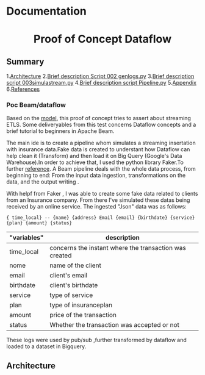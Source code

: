 # Documentation
 <center> <h1> Proof of Concept Dataflow</h1> </center>


## Summary
1.[Architecture](#arquitetura)
2.[Brief description Script 002 genlogs.py](#genlogs.py)
3.[Brief description script 003simulastream.py](#simulatream.py)
4.[Brief description  script Pipeline.py](#pipeline.py)
5.[Appendix](#appendix)
6.[References](#references)

### Poc Beam/dataflow

Based on the [model](https://towardsdatascience.com/lets-build-a-streaming-data-pipeline-e873d671fc57), this proof of concept tries to assert about streaming ETLS. Some deliveryables from this test concerns Dataflow concepts and a brief tutorial to beginners in Apache Beam.

  

The main ide is to create a pipeline whom simulates a streaming insertation  with insurance data.Fake data is created to understant how Dataflow can help clean it (Transform) and then load it on Big Query (Google's Data Warehouse).In order to achieve that, I used the python library Faker.To further [reference](https://faker.readthedocs.io/en/master/). A Beam pipeline deals with the whole data process, from beginning to end: From the input data ingestion, transformations on the data, and the output writing .

With helpf from Faker , I was able to create some fake data related to clients from an Insurance company. From there I've simulated these datas being received by an online service. The ingested "Json" data was as follows: 
```
{ time_local} -- {name} {address} Email {email} {birthdate} {service} {plan} {amount} {status}  
```
| "variables"|description |
|--|--|
| time_local |concerns the instant where the transaction was created |
| nome |name of the client |
| email | client's email  |
| birthdate | client's birthdate  |
| service | type of service  |
| plan | type of insuranceplan  |
| amount | price of the transaction |
| status | Whether the transaction was accepted or not |



These logs were used by pub/sub ,further transformed by dataflow and loaded to a dataset in Bigquery.
  


## Architecture  <a name="arquitetura"></a>


<!-- Antes de criarmos qualquer pipe em Beam devemos fazer a seguintes perguntas:

1.Como e onde esses dados estão? Isso determina o tipo de transformação read a ser usada.

2.Qual o tipo desses dados? txt, log files, ou rows em uma tabela?Teremos que decidir se nossa data vai ter uma chave,algumas transformações só funcionam em keys/value pairs.

3.O que você quer fazer com seus dados?beam SDKS já vem com algumas transformações gerais para transformação([Exemplos](https://beam.apache.org/releases/pydoc/2.6.0/_modules/apache_beam/transforms/combiners.html#Mean)) ou temos a opção de determinar nossas core transformations (exemplos ParDO) conforme a necessidade , algumas deles estão no apêndico no fim do documento .

4.Como você quer seu output?Isso determina o tipo de transformação write a ser usada

  

Com essas perguntas em mente, teremos o seguinte pipeline:

Nossos dados são log que serão publicados no pub/sub portanto a primeira transformação tem que ser por conexão ao cloud pub/sub.O dataflow deverá transformar esses logs,o Beam então deverá conectar ao Bigquery e "append" essas linhas na nossa tabela.

A arquitetura dessa POC será:

![Arquitetura](Arquitetura.png)

Os seguintes scripts estão na pasta deverão ser subidos para o ambiente que vamos trabalhar, nessa poc deverá ser nosso cloud shell.

  

pipeline.py >>> usado para execução do nosso pipeline em Apache Beam

genlogs.py >>> para criar a função de geração de logs usando o módulo Faker.

simulastream.py >>> irá publicar os logs pela função criada pelo genlogs.py no Pub/SUb.Enquanto esse script não for abortado ele vai ficar gerando logs no nosso pub/sub ,simulando assim um stream.Serão necessário termos um projeto no gcp; pelo menos um bucket; e um tópico no pub/sub.

## Entendendo Script genlogs.py <a name="genlogs.py"></a>

 ```
from faker import Faker
import time
import random
import os
import numpy as np
from datetime import datetime

approval = ("true", "false")
insurance_plan = ("gold", "diamond", "silver", "black", "white")
typesservice = ("surgery", "dental", "clinic", "auto", "reinsurance", "theft", "others")

LINE = """\
{time_local} -- {name} Email {email} {birthdate} {service} {plan} {amount} {status}\
"""


def generate_log_line():
    fake = Faker()
    now = datetime.now()
    # variables of the log
    time_local = now.strftime('%d/%b/%Y:%H:%M:%S')
    name = fake.name()
    email = fake.email()
    bdate = fake.date_of_birth(tzinfo=None, minimum_age=18, maximum_age=100)  # data de nascimento
    birthdate = bdate.strftime('%d/%m/%Y')  # birthdate is different from local date
    service = random.choice(typesservice)
    plan = random.choice(insurance_plan)
    amount = random.choice(range(100, 10000, 1))
    status = random.choice(approval)

    log_line = LINE.format(
        time_local=time_local,
        name=name,
        email=email,
        birthdate=birthdate,
        service=service,
        plan=plan,
        amount=amount,
        status=status
    )

    return log_line 
   ```


Usando o módulo faker devemos gerar nomes,e-mails,data de nascimento falsos. As colunas approval,insurance_plan,typeservice serão randomizadas entre opções determinadas no nosso script. Será chamada uma função que retorna nossa log_line na formatação estabelecida por nós na string LINE(simulando um log de uma API).
## Entendendo script simulastream.py <a name="simulastream.py"></a>

Esse script é para gerar uma publicação no Pub/sub , cad log_line gerada será publicada no topico estabelecido no script. Um loop será feito para simular um stream, os logs só irão parar quando o usuário abortar o script por ctrl+C.

```
"""
This script imports a function to
generate fake user log data and then
publishes it to a pub/sub topic
"""
from gen_logs import generate_log_line
import logging
from google.cloud import pubsub_v1
import random
import time


PROJECT_ID="my-gce-project1"
TOPIC = "my-gce-project1"


publisher = pubsub_v1.PublisherClient()
topic_path = publisher.topic_path(PROJECT_ID, TOPIC)



def publish(publisher, topic, message):
    data = message.encode('utf-8')
    return publisher.publish(topic_path, data = data)



def callback(message_future):
    # When timeout is unspecified, the exception method waits indefinitely.
    if message_future.exception(timeout=30):
        print('Publishing message on {} threw an Exception {}.'.format(
            topic_name, message_future.exception()))
    else:
        print(message_future.result())


if __name__ == '__main__':

    while True:
        line = generate_log_line()
        print(line)
        message_future = publish(publisher, topic_path, line)
        message_future.add_done_callback(callback)

        sleep_time = random.choice(range(1, 3, 1))
        time.sleep(sleep_time)

```

## Entendendo script pipeline.py<a name="pipeline.py"></a>

Como esse é o script essencial onde todas as transformações da nossa pipeline são definidas , ele será explicado em partes:

A ideia do Beam é criar um pipeline com "|"(pipe) onde podemos processar nossa ETL por stream , cada pipe indica uma etapa nesse processo. O nome Beam que é uma junção entre batch e stream já indica ser possível uma aplicação igualmente simples para batch.

O workflow deve seguir a seguinte estrutura no código:
```
[Final Output Pcollection]=([Initial input Pcollection]
|[First transformation]
|[Second transformation]
|[Third transforamtion])
```
![Beamtransform](Beam.png)

PCollection é uma abstração do conjunto de dados a ser processado pela nossa pipeline.Podemos pensar em uma PCollection como dados "pipeline" e cada uma delas é associada um pipe específico.Como cada pcollection é imutável portanto nós podemos fazer múltiplas transformações no mesmo input, permitindo assim fazemos uma "ramificação",em que duas ou mais partes dos dados serão lidas em paralelo:

Como o objetivo na gênese dessa POC era uma limpeza simples dos logs para colocar no formato desejado da nossa tabela do Bigquery não seria necessário fazer uma ramificação/ branch, onde dois ou mais "ramos" seriam utilizados no nosso job. Mas como esse é um tutorial vamos dividir para mostrar essa funcionalidade, portanto criaremos uma segunda transformação que irá gerá um segundo output no Bigquery.

Resumindo devemos ter dois outputs:
Output1 = Update na Tabela1 do BQ com todos os 08 campos
Output2 = Updade na Tabela2 do BQ com agregados por tipos de serviço.

Exemplo:
![Beamtransform2](Beam2.png)
![Beamtransform3](Beam3.png)


## Opções do nosso pipeline

Podemos configurar nosso pipeline criando um objeto PipelineOptions e definindo os argumentos diretamente no nosso script. Contudo,nessa aplicação utilizaremos um parser por linha de comando padrão fornecidos pelo beam SDK.  
Devemos chamar os argumentos pela linha de comando do shell(ambiente dessa aplicação),portanto no nosso script não será necessário discriminar os parâmetros do nosso processo, usaremos a opção padrão:

p = beam.Pipeline(options=PipelineOptions())

No entanto se quisermos executar apenas o script sem nenhum parâmetro na linha de comando ou utilizar via o GCP para chamar um job do dataflow por custom pipeline, é necessário colocar nosso parser dentro do script python. O exemplo abaixo apresenta uma aplicação de tal configuração onde discriminamos no próprio código todos os parâmetros da execução através de programação orientada a objeto.

```
Class myOptions(PipelineOptions):
	@classmethod
	def_add_argparser_args(cls,parser):
		parser.add_argument('--input',
							help='Input for the Pipeline'
							default='gs://mybucket/input')
		parser.add_argument('--output', 
							help='Output for the Pipeline'
							default='gs://mybucket/output')
```


Como devemos chamar o dataflow pela linha de comando devemos chamar os seguintes argumentos:  
```
 python pipeline.py \

--runner DataFlowrunner \

--project $PROJECT \ #id do projeto

--temp_location $BUCKET/tmp \ #id de um bucket para agregar os dados desse streaming

--staging_location $BUCKET/staging # id de um bucket para agregar os dados por estágio do streaming

--streaming # definir o tipo de processo streaming ou batch

--num_workers 2 # se quisermos definir o número de workers do nosso processo.
```

Em relação ao nosso script **pipeline.py** em específico o nosso workflow da primeira tabela deve ficar:

```
csv_lines = (p
                |'ReadData' >> beam.io.ReadFromPubSub(topic=TOPIC).with_output_types(bytes)
                |"Decode" >> beam.Map(lambda x: x.decode('utf-8')) |
                |"Clean Data" >> beam.Map(regex_clean)
                |'ParseCSV' >> beam.ParDo(Split())
                )

    table1 = (csv_lines
              | 'WriteToBigQuery1' >> beam.io.WriteToBigQuery('my-gce-project1:china.POC_BEAM'.format(PROJECT), schema=schema,
                write_disposition=beam.io.BigQueryDisposition.WRITE_APPEND)
              )
```
No contexto acima p é uma instância do apache_beam.Pipeline e a primeira coisa que fazemos é aplicar uma transformação(builtin), *apache_beam.io.textio.ReadFromPubSUB* que irá carregar o conteúdo do pubSub em uma PCollection.

Depois vem uma transformação para encode em utf-8 por [lambda function](https://medium.com/@luijar/understanding-lambda-expressions-4fb7ed216bc5)(python) visto que os dados do pubsub sempre vem em bytes, em seguida uma transformação para aplicar a ordenação que desejamos(regex_clean).

Depois de tudo isso, aplicamos uma lógica específica, Split, para processar cada linha do arquivo de entrada e fornecer uma representação mais conveniente (um dicionário, nesse caso).Finalmente com essa pcollection (csv_lines) vamos criar a última transformação desse primeiro branch que será escrever por append na nossa tabela no Bigquery.

O "Carro chefe" do nosso workflow é a beam.ParDo que é utilizado toda vez que devemos usar uma função em cada elemento separadamente(análogo ao mapReducer do spark).Para saber todas as aplicações do ParDo leia [documentação Beam.pardo](https://beam.apache.org/documentation/programming-guide/#pardo). Nesse tutorial é importante saber que toda vez que chamamos essa transformação é importante que definimos por classe(beam.DoFn) em python.

As transformações serão pelas as funções:
```
def regex_clean(data):  # AWESOME
    PATTERNS = [r'\d+/\w+/\d*:\d*:\d*:\d*', r'(?<=-\s)(\D*)(?=\sEmail)',
                r'\w*\.?\w*@\w*[/|.|-]?\w*[.\w+]*', r'(?<=\s)(\d*\/\d*\/\d*)(?=\s)',
                r'(?<=\s)(theft|auto|surgery|dental|clinic|reinsurance|others)(?=\s)',
                r'(?<=\s)(gold|diamond|silver|black|white)(?=\s\d)',
                r'(?<=\s)([1][\d]{2,3}|[2-9][\d]{2,3}|10000)(?=\s(true|false))', r'(?<=\d\s)(true|false)']
    result = []
    for match in PATTERNS:
        try:
            reg_match = re.search(match, data).group()
            if reg_match:
                result.append(reg_match)
            else:
                result.append(" ")
        except:
            print("There was an error with the regex search")
    result = [x.strip() for x in result]
    result = [x.replace('"', "") for x in result]
    res = ','.join(result)
    return res


# Split return as dictionary the strings collected on the regex function
class Split(beam.DoFn):

    def process(self, element):
        from datetime import datetime
        element = element.split(",")
        d = datetime.strptime(element[0], "%d/%b/%Y:%H:%M:%S")
        d2 = datetime.strptime(element[3], "%d/%m/%Y")  # birthdate is different from local date
        date_string = d.strftime("%d-%m-%Y %H:%M:%S")
        date_string2 = d2.strftime("%d-%m-%Y")
        return [{
            'timelocal': date_string,
            'name': element[1],
            'email': element[2],
            'birthdate': date_string2,
            'service': element[4],
            'plan': element[5],
            'amount': element[6],
            'status': element[7]
        }]
```
**Regex_clean** = deve coletar e retorna apenas os campos que nos interessa do grande string do log.  
**Split** = irá separar cada string e retornar num dicionário com cada coluna.  
**collectservices** = irá coletar apenas as colunas service e amount.

```
class collectservices(beam.DoFn):

    def process(self, element):
        """
        Returns a list of tuples containing services and amount
        """
        result = [(element['service'], element['amount'])]

        return result
```
Já o workflow da segunda tabela deve ser :

```
 table2 = (csv_lines
              |"Collect services" >> beam.ParDo(collectservices())
              |"Grouping services" >> beam.GroupByKey()
              |"Counting services" >> beam.CombineValues(beam.combiners.CountCombineFn())
              |'WriteToBigQuery2' >> beam.io.WriteToBigQuery('my-gce-project1:china.services'.format(PROJECT),schema=schema2,
                write_disposition=beam.io.BigQueryDisposition.WRITE_APPEND)
              )
```

A ideia do nosso segundo ramo é agrupar todos os logs somando a coluna amount pela key service. Ou seja queremos fazer uma transformação que nos indica o total de pedidos por tipo de serviço da seguradora. No entanto, ao usarmos a transformação *CombinePerKey()* é necessário que nosso dados sejam limitados(Bounded Pcollection) em caso contrario não é possivel agrupar os dados porque eles estão sempre crescendo. Portanto estabeleceremos uma janela de tempo que irá coletar esses dados, análogo ao batch.Uma **window** de tempo será fixada para o nosso pipeline coletar todas as linhas criadas pelo nosso pipeline.cEscolhemos uma window de 30 segundos.Abaixo uma representação gráfica da ideia de window:
  
  ![Window](window.png)

A transformação window divide ou agrupa logicamente os elementos de uma PCollection em janelas finitas de acordo com um WindowFn.A janela escolhida será de trinta segundos, note que assim cada log appended da nossa tabela será uma soma dos logs coletados numa janela de trinta segundos.

Chamando os scripts na nossa shell:

```
$python Creatingpipeline.py --runner DataflowRunner --project my-gce-project1 --temp_location gs://my-gce-project1_ab/tmp/ staging location:gs://my_gce-project1_ab/staging/-- streaming --region us-central1
```
  
No exemplo escolhemos tanto o temp_location quanto o staging pastas dentro do nosso bucket. Uma vez chamado esse script, nosso job no dataflow deve ser iniciado.

O nosso streaming workflow deve ficar:
![workflow](workflow.png)


## Apêndice <a name="appendix"></a>
Some useful transformations.

Read Transforms

**ReadfromText()**-parses a text file as a newline delimeted elements.By line will be treated as a single element in the pcollection

Parameters:

1.  file_pattern(str) - the full path of the input file.Can include glob characters:users/data/input*.txt    
2.  min_bundle_size(int)- min size of bundles that should be generated when splitting the source into bundles. (Bundles= batchs of data that will be processed by your runner)
3.  compression_type(str)- specify the compression file of the output
4.  strip_trailing_newlines(bool)- Indicates whether source should be remove the newline character(/n) from each line before reading it.By default true.   
5.  validate(bool)-If set true it will verify the presence of file during pipeline creation.Default true   
6.  skip_header_lines(int)- specify the number of lines you want to skip
    

**ReadFromPubSub()**- Used to read messages from GooglePubSub service.

Parameters:

1.  topic (str)
    
2.  subscription (str)
    
3.  id_label(str)-provide the attributr to be considered as unique indentifier
    
4.  with_attributes(bool) - If set to true ,output elements will be type objects if false >bytes.
    
5.  timestamp_attributes(int)-specify the value to be used as element timestamp.
    

Create transforms

**beam.create()**- used to create data.

Write transforms  
**WriteToText(...)**- Writes each element of the Pcollection as a single line in the output file.

Parameters:

1.  file_path_prefix(str)-This mandatory parameter specifies the file path to write the Pcollection to.Also the files will be written with the specified prefix.
    
2.  file_name_suffix(str)-This specifies the suffix of the output file name.
    
3.  num_shards(int)-This specifies the no.shards/ No. of files written as output
    
4.  append_trailing_newlines(boolean)- Decides if the lines should be delimeted with the newline.by default true.
    
5.  code(str)- Specifies the coder name to encode each line.
    
6.  compression_type(str)-specifies the compression type.
    
7.  header(str)- Specifies the header line of the Output file.
    

**WriteToPubSub (...)**-Writes each element of the Pcollection to Google cloud PubSub services.

Parameters:

1.  Topic(str) :
    
2.  with_attributes(boolean) : type of inputs elements
    
3.  id_label(str) : If set, will set an attribute for each Pub/Sub message with the given name and unique value.
    
4.  timestamp_attribute(int):
    

*Map transforms* : Beam.map()-It takes one input element and one output element.
```
import apache_beam as beam

def Splitrow(element):
	return element.split(',')
	
atendance_count = (
					p1
					|beam.io.ReadFromText('dept_data.txt')
					|beam.Map(SplitRow)
					|beam.io.WriteToText('data/output_new')
)
p1.run()
```
beam.flatmap()- it can output multiple elements for a single input element.

**ParDO transformations**

A ParDO transform takes each element of input Pcollection, performs processing functions on it and emits 0,1 or multiple elements.

Functionalities:

1.  Filtering-ParDo can take each element of Pcollection and decide either to output or discard it.
    
2.  Formatting or Type Conversion- ParDo can change the type or format of input elements
    
3.  Extracting individuals parts- ParDo can be used to extract individuals elements from a single element.
    
4.  Computations- ParDo can perform any processing function on the input elements and outputs a Pcollection

# Referências e leituras externas <a name="references"></a>

[https://medium.com/@brunoripa/apache-beam-a-python-example-5644ca4ed581](https://medium.com/@brunoripa/apache-beam-a-python-example-5644ca4ed581)

[https://towardsdatascience.com/hands-on-apache-beam-building-data-pipelines-in-python-6548898b66a5](https://towardsdatascience.com/hands-on-apache-beam-building-data-pipelines-in-python-6548898b66a5)

[https://beam.apache.org/](https://beam.apache.org/)

[https://medium.com/@selsaber/data-etl-using-apache-beam-part-one-48ca1b30b10a](https://medium.com/@selsaber/data-etl-using-apache-beam-part-one-48ca1b30b10a)

[https://ai.google/research/pubs/pub43864](https://ai.google/research/pubs/pub43864) -->